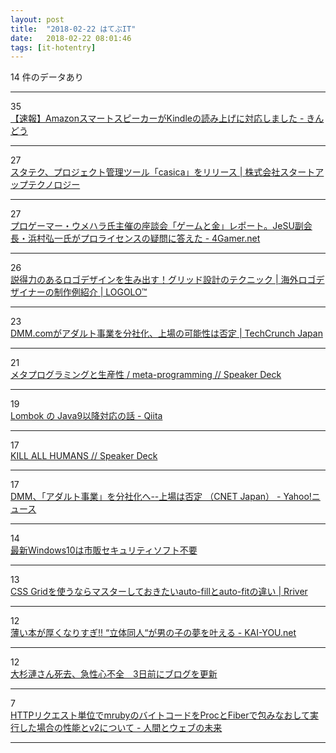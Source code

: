 ```yaml
---
layout: post
title:  "2018-02-22 はてぶIT"
date:   2018-02-22 08:01:46
tags: [it-hotentry]
---
```

14 件のデータあり

<hr><div class="row">
<div class="col-1"><span class="badge badge-pill badge-success h2">35</span></div>
<div class="col-11"><a href='https://kindou.info/92817.html' target='_blank'>【速報】AmazonスマートスピーカーがKindleの読み上げに対応しました - きんどう</a></div>
</div>
<hr>
<div class="row">
<div class="col-1"><span class="badge badge-pill badge-success h2">27</span></div>
<div class="col-11"><a href='https://startup-technology.com/blog/press-release-casica20180221/' target='_blank'>スタテク、プロジェクト管理ツール「casica」をリリース | 株式会社スタートアップテクノロジー</a></div>
</div>
<hr>
<div class="row">
<div class="col-1"><span class="badge badge-pill badge-success h2">27</span></div>
<div class="col-11"><a href='http://www.4gamer.net/games/397/G039789/20180221109/' target='_blank'>プロゲーマー・ウメハラ氏主催の座談会「ゲームと金」レポート。JeSU副会長・浜村弘一氏がプロライセンスの疑問に答えた - 4Gamer.net</a></div>
</div>
<hr>
<div class="row">
<div class="col-1"><span class="badge badge-pill badge-success h2">26</span></div>
<div class="col-11"><a href='https://lo-go-lo.com/blog-258-7319.html' target='_blank'>説得力のあるロゴデザインを生み出す！グリッド設計のテクニック | 海外ロゴデザイナーの制作例紹介 | LOGOLO™</a></div>
</div>
<hr>
<div class="row">
<div class="col-1"><span class="badge badge-pill badge-success h2">23</span></div>
<div class="col-11"><a href='http://jp.techcrunch.com/2018/02/21/dmm/' target='_blank'>DMM.comがアダルト事業を分社化、上場の可能性は否定 | TechCrunch Japan</a></div>
</div>
<hr>
<div class="row">
<div class="col-1"><span class="badge badge-pill badge-success h2">21</span></div>
<div class="col-11"><a href='https://speakerdeck.com/erukiti/meta-programming-1' target='_blank'>メタプログラミングと生産性 / meta-programming // Speaker Deck</a></div>
</div>
<hr>
<div class="row">
<div class="col-1"><span class="badge badge-pill badge-success h2">19</span></div>
<div class="col-11"><a href='https://qiita.com/tmurakam99/items/b5ffe7f18bc06577f619' target='_blank'>Lombok の Java9以降対応の話 - Qiita</a></div>
</div>
<hr>
<div class="row">
<div class="col-1"><span class="badge badge-pill badge-success h2">17</span></div>
<div class="col-11"><a href='https://speakerdeck.com/akameco/kill-all-humans' target='_blank'>KILL ALL HUMANS // Speaker Deck</a></div>
</div>
<hr>
<div class="row">
<div class="col-1"><span class="badge badge-pill badge-success h2">17</span></div>
<div class="col-11"><a href='https://headlines.yahoo.co.jp/hl?a=20180221-35115056-cnetj-sci' target='_blank'>DMM、「アダルト事業」を分社化へ--上場は否定 （CNET Japan） - Yahoo!ニュース</a></div>
</div>
<hr>
<div class="row">
<div class="col-1"><span class="badge badge-pill badge-success h2">14</span></div>
<div class="col-11"><a href='https://radiolife.com/internet/virus/22086/' target='_blank'>最新Windows10は市販セキュリティソフト不要</a></div>
</div>
<hr>
<div class="row">
<div class="col-1"><span class="badge badge-pill badge-success h2">13</span></div>
<div class="col-11"><a href='https://parashuto.com/rriver/development/cssgrid-autofill-vs-autofit' target='_blank'>CSS Gridを使うならマスターしておきたいauto-fillとauto-fitの違い | Rriver</a></div>
</div>
<hr>
<div class="row">
<div class="col-1"><span class="badge badge-pill badge-success h2">12</span></div>
<div class="col-11"><a href='http://kai-you.net/article/50639' target='_blank'>薄い本が厚くなりすぎ!! “立体同人“が男の子の夢を叶える - KAI-YOU.net</a></div>
</div>
<hr>
<div class="row">
<div class="col-1"><span class="badge badge-pill badge-success h2">12</span></div>
<div class="col-11"><a href='http://www.huffingtonpost.jp/2018/02/21/ren-osugi_a_23367243/' target='_blank'>大杉漣さん死去、急性心不全　3日前にブログを更新</a></div>
</div>
<hr>
<div class="row">
<div class="col-1"><span class="badge badge-pill badge-success h2">7</span></div>
<div class="col-11"><a href='http://hb.matsumoto-r.jp/entry/2018/02/22/000546' target='_blank'>HTTPリクエスト単位でmrubyのバイトコードをProcとFiberで包みなおして実行した場合の性能とv2について - 人間とウェブの未来</a></div>
</div>
<hr>
